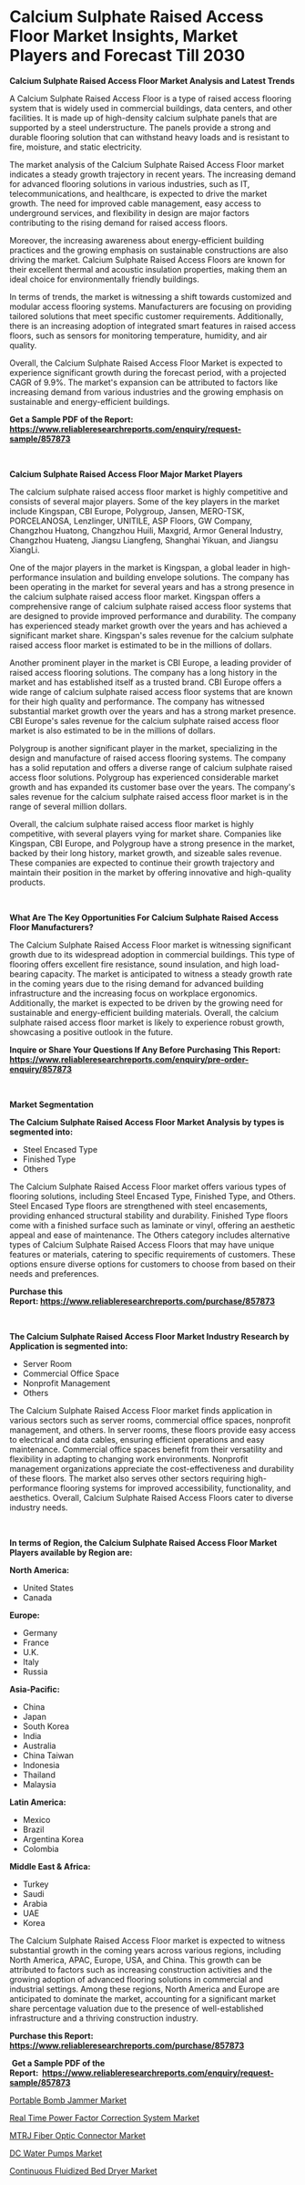 <p><h1>Calcium Sulphate Raised Access Floor Market Insights, Market Players and Forecast Till 2030</h1></p><p><strong>Calcium Sulphate Raised Access Floor Market Analysis and Latest Trends</strong></p>
<p><p>A Calcium Sulphate Raised Access Floor is a type of raised access flooring system that is widely used in commercial buildings, data centers, and other facilities. It is made up of high-density calcium sulphate panels that are supported by a steel understructure. The panels provide a strong and durable flooring solution that can withstand heavy loads and is resistant to fire, moisture, and static electricity.</p><p>The market analysis of the Calcium Sulphate Raised Access Floor market indicates a steady growth trajectory in recent years. The increasing demand for advanced flooring solutions in various industries, such as IT, telecommunications, and healthcare, is expected to drive the market growth. The need for improved cable management, easy access to underground services, and flexibility in design are major factors contributing to the rising demand for raised access floors.</p><p>Moreover, the increasing awareness about energy-efficient building practices and the growing emphasis on sustainable constructions are also driving the market. Calcium Sulphate Raised Access Floors are known for their excellent thermal and acoustic insulation properties, making them an ideal choice for environmentally friendly buildings.</p><p>In terms of trends, the market is witnessing a shift towards customized and modular access flooring systems. Manufacturers are focusing on providing tailored solutions that meet specific customer requirements. Additionally, there is an increasing adoption of integrated smart features in raised access floors, such as sensors for monitoring temperature, humidity, and air quality.</p><p>Overall, the Calcium Sulphate Raised Access Floor Market is expected to experience significant growth during the forecast period, with a projected CAGR of 9.9%. The market's expansion can be attributed to factors like increasing demand from various industries and the growing emphasis on sustainable and energy-efficient buildings.</p></p>
<p><strong>Get a Sample PDF of the Report:&nbsp; <a href="https://www.reliableresearchreports.com/enquiry/request-sample/857873">https://www.reliableresearchreports.com/enquiry/request-sample/857873</a></strong></p>
<p>&nbsp;</p>
<p><strong>Calcium Sulphate Raised Access Floor Major Market Players</strong></p>
<p><p>The calcium sulphate raised access floor market is highly competitive and consists of several major players. Some of the key players in the market include Kingspan, CBI Europe, Polygroup, Jansen, MERO-TSK, PORCELANOSA, Lenzlinger, UNITILE, ASP Floors, GW Company, Changzhou Huatong, Changzhou Huili, Maxgrid, Armor General Industry, Changzhou Huateng, Jiangsu Liangfeng, Shanghai Yikuan, and Jiangsu XiangLi.</p><p>One of the major players in the market is Kingspan, a global leader in high-performance insulation and building envelope solutions. The company has been operating in the market for several years and has a strong presence in the calcium sulphate raised access floor market. Kingspan offers a comprehensive range of calcium sulphate raised access floor systems that are designed to provide improved performance and durability. The company has experienced steady market growth over the years and has achieved a significant market share. Kingspan's sales revenue for the calcium sulphate raised access floor market is estimated to be in the millions of dollars.</p><p>Another prominent player in the market is CBI Europe, a leading provider of raised access flooring solutions. The company has a long history in the market and has established itself as a trusted brand. CBI Europe offers a wide range of calcium sulphate raised access floor systems that are known for their high quality and performance. The company has witnessed substantial market growth over the years and has a strong market presence. CBI Europe's sales revenue for the calcium sulphate raised access floor market is also estimated to be in the millions of dollars.</p><p>Polygroup is another significant player in the market, specializing in the design and manufacture of raised access flooring systems. The company has a solid reputation and offers a diverse range of calcium sulphate raised access floor solutions. Polygroup has experienced considerable market growth and has expanded its customer base over the years. The company's sales revenue for the calcium sulphate raised access floor market is in the range of several million dollars.</p><p>Overall, the calcium sulphate raised access floor market is highly competitive, with several players vying for market share. Companies like Kingspan, CBI Europe, and Polygroup have a strong presence in the market, backed by their long history, market growth, and sizeable sales revenue. These companies are expected to continue their growth trajectory and maintain their position in the market by offering innovative and high-quality products.</p></p>
<p>&nbsp;</p>
<p><strong>What Are The Key Opportunities For Calcium Sulphate Raised Access Floor Manufacturers?</strong></p>
<p><p>The Calcium Sulphate Raised Access Floor market is witnessing significant growth due to its widespread adoption in commercial buildings. This type of flooring offers excellent fire resistance, sound insulation, and high load-bearing capacity. The market is anticipated to witness a steady growth rate in the coming years due to the rising demand for advanced building infrastructure and the increasing focus on workplace ergonomics. Additionally, the market is expected to be driven by the growing need for sustainable and energy-efficient building materials. Overall, the calcium sulphate raised access floor market is likely to experience robust growth, showcasing a positive outlook in the future.</p></p>
<p><strong>Inquire or Share Your Questions If Any Before Purchasing This Report: <a href="https://www.reliableresearchreports.com/enquiry/pre-order-enquiry/857873">https://www.reliableresearchreports.com/enquiry/pre-order-enquiry/857873</a></strong></p>
<p>&nbsp;</p>
<p><strong>Market Segmentation</strong></p>
<p><strong>The Calcium Sulphate Raised Access Floor Market Analysis by types is segmented into:</strong></p>
<p><ul><li>Steel Encased Type</li><li>Finished Type</li><li>Others</li></ul></p>
<p><p>The Calcium Sulphate Raised Access Floor market offers various types of flooring solutions, including Steel Encased Type, Finished Type, and Others. Steel Encased Type floors are strengthened with steel encasements, providing enhanced structural stability and durability. Finished Type floors come with a finished surface such as laminate or vinyl, offering an aesthetic appeal and ease of maintenance. The Others category includes alternative types of Calcium Sulphate Raised Access Floors that may have unique features or materials, catering to specific requirements of customers. These options ensure diverse options for customers to choose from based on their needs and preferences.</p></p>
<p><strong>Purchase this Report:&nbsp;<a href="https://www.reliableresearchreports.com/purchase/857873">https://www.reliableresearchreports.com/purchase/857873</a></strong></p>
<p>&nbsp;</p>
<p><strong>The Calcium Sulphate Raised Access Floor Market Industry Research by Application is segmented into:</strong></p>
<p><ul><li>Server Room</li><li>Commercial Office Space</li><li>Nonprofit Management</li><li>Others</li></ul></p>
<p><p>The Calcium Sulphate Raised Access Floor market finds application in various sectors such as server rooms, commercial office spaces, nonprofit management, and others. In server rooms, these floors provide easy access to electrical and data cables, ensuring efficient operations and easy maintenance. Commercial office spaces benefit from their versatility and flexibility in adapting to changing work environments. Nonprofit management organizations appreciate the cost-effectiveness and durability of these floors. The market also serves other sectors requiring high-performance flooring systems for improved accessibility, functionality, and aesthetics. Overall, Calcium Sulphate Raised Access Floors cater to diverse industry needs.</p></p>
<p>&nbsp;</p>
<p><strong>In terms of Region, the Calcium Sulphate Raised Access Floor Market Players available by Region are:</strong></p>
<p>
    <p> <strong> North America: </strong>
        <ul>
            <li>United States</li>
            <li>Canada</li>
        </ul>
        </p> 
    <p> <strong> Europe: </strong>
        <ul>
            <li>Germany</li>
            <li>France</li>
            <li>U.K.</li>
            <li>Italy</li>
            <li>Russia</li>
        </ul>
        </p> 
    <p> <strong> Asia-Pacific: </strong>
        <ul>
            <li>China</li>
            <li>Japan</li>
            <li>South Korea</li>
            <li>India</li>
            <li>Australia</li>
            <li>China Taiwan</li>
            <li>Indonesia</li>
            <li>Thailand</li>
            <li>Malaysia</li>
        </ul>
        </p> 
    <p> <strong> Latin America: </strong>
        <ul>
            <li>Mexico</li>
            <li>Brazil</li>
            <li>Argentina Korea</li>
            <li>Colombia</li>
        </ul>
        </p> 
    <p> <strong> Middle East & Africa: </strong>
        <ul>
            <li>Turkey</li>
            <li>Saudi</li>
            <li>Arabia</li>
            <li>UAE</li>
            <li>Korea</li>
        </ul>
    </p>
    </p>
<p><p>The Calcium Sulphate Raised Access Floor market is expected to witness substantial growth in the coming years across various regions, including North America, APAC, Europe, USA, and China. This growth can be attributed to factors such as increasing construction activities and the growing adoption of advanced flooring solutions in commercial and industrial settings. Among these regions, North America and Europe are anticipated to dominate the market, accounting for a significant market share percentage valuation due to the presence of well-established infrastructure and a thriving construction industry.</p></p>
<p><strong>Purchase this Report: <a href="https://www.reliableresearchreports.com/purchase/857873">https://www.reliableresearchreports.com/purchase/857873</a></strong></p>
<p>&nbsp;<strong>Get a Sample PDF of the Report:&nbsp;&nbsp;<a href="https://www.reliableresearchreports.com/enquiry/request-sample/857873">https://www.reliableresearchreports.com/enquiry/request-sample/857873</a></strong></p>
<p><strong></strong></p>
<p><p><a href="https://medium.com/@dellkoepp/portable-bomb-jammer-market-size-cagr-trends-2024-2030-9f7ee36666ce">Portable Bomb Jammer Market</a></p><p><a href="https://medium.com/@rogerking1949/real-time-power-factor-correction-system-market-trends-forecast-and-competitive-analysis-to-2030-686a8fb01f4f">Real Time Power Factor Correction System Market</a></p><p><a href="https://medium.com/@elisamohr1910/mtrj-fiber-optic-connector-market-share-evolution-and-market-growth-trends-2023-2030-cfceaaab4ca6">MTRJ Fiber Optic Connector Market</a></p><p><a href="https://medium.com/@thadnader/dc-water-pumps-market-comprehensive-assessment-by-type-application-and-geography-c67b9330202e">DC Water Pumps Market</a></p><p><a href="https://medium.com/@randyhuel1989/continuous-fluidized-bed-dryer-market-trends-and-market-analysis-forecasted-for-period-2023-2030-74b83653b0af">Continuous Fluidized Bed Dryer Market</a></p></p>